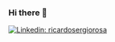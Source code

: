 ### Hi there 👋

<!--
**ricardosergio81/ricardosergio81** is a ✨ _special_ ✨ repository because its `README.md` (this file) appears on your GitHub profile.

Here are some ideas to get you started:

- 🔭 I’m currently working on ...
- 🌱 I’m currently learning ...
- 👯 I’m looking to collaborate on ...
- 🤔 I’m looking for help with ...
- 💬 Ask me about ...
- 📫 How to reach me: ...
- 😄 Pronouns: ...
- ⚡ Fun fact: ...
-->

[![Linkedin: ricardosergiorosa](https://img.shields.io/badge/LinkedIn-blue?style=flat&logo=linkedin&labelColor=blue&link=https://www.linkedin.com/in/ricardosergiorosa/)](https://www.linkedin.com/in/ricardosergiorosa/)
